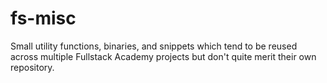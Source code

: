 # fs-misc

Small utility functions, binaries, and snippets which tend to be reused across multiple Fullstack Academy projects but don't quite merit their own repository.
